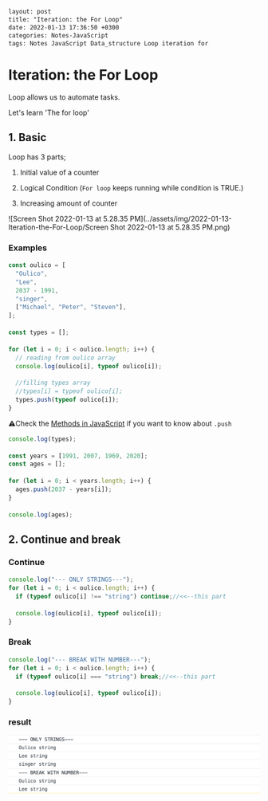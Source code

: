 ~~~
layout: post
title: "Iteration: the For Loop"
date: 2022-01-13 17:36:50 +0300
categories: Notes-JavaScript
tags: Notes JavaScript Data_structure Loop iteration for 
~~~



# Iteration: the For Loop



Loop allows us to automate tasks.

Let's learn 'The for loop'



## 1. Basic

Loop has 3 parts;





1. Initial value of a counter

2. Logical Condition  (`For loop` keeps running while condition is TRUE.)

3. Increasing amount of counter

![Screen Shot 2022-01-13 at 5.28.35 PM](../assets/img/2022-01-13-Iteration-the-For-Loop/Screen Shot 2022-01-13 at 5.28.35 PM.png)



### Examples



```js
const oulico = [
  "Oulico",
  "Lee",
  2037 - 1991,
  "singer",
  ["Michael", "Peter", "Steven"],
];

const types = [];

for (let i = 0; i < oulico.length; i++) {
  // reading from oulico array
  console.log(oulico[i], typeof oulico[i]);

  //filling types array
  //types[i] = typeof oulico[i];
  types.push(typeof oulico[i]);
}
```



 ⚠︎Check the [Methods in JavaScript](/_posts/2021-09-27-methods-in-js.md) if you want to know about `.push`



```js
console.log(types);

const years = [1991, 2007, 1969, 2020];
const ages = [];

for (let i = 0; i < years.length; i++) {
  ages.push(2037 - years[i]);
}

console.log(ages);
```







## 2. Continue and break

### Continue

```js
console.log("--- ONLY STRINGS---");
for (let i = 0; i < oulico.length; i++) {
  if (typeof oulico[i] !== "string") continue;//<<--this part

  console.log(oulico[i], typeof oulico[i]);
}
```





### Break

```js
console.log("--- BREAK WITH NUMBER---");
for (let i = 0; i < oulico.length; i++) {
  if (typeof oulico[i] === "string") break;//<<--this part

  console.log(oulico[i], typeof oulico[i]);
}

```





### result

![image-20220113180540176](../assets/img/2022-01-13-Iteration-the-For-Loop/image-20220113180540176.png)

